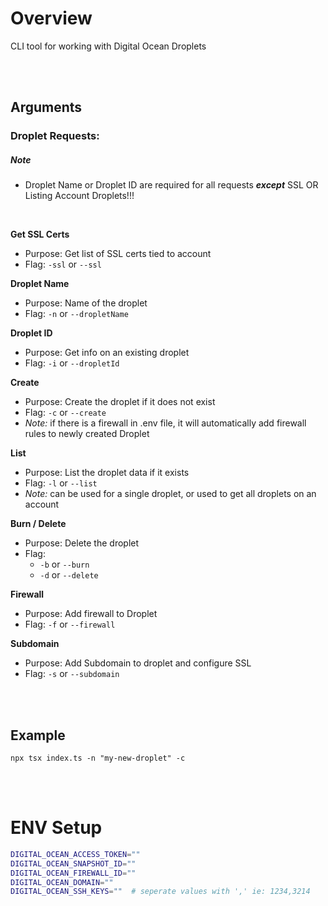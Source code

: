 # Overview

CLI tool for working with Digital Ocean Droplets

<br>
<br>

## Arguments

### Droplet Requests:

##### _Note_

- Droplet Name or Droplet ID are required for all requests **_except_** SSL OR Listing Account Droplets!!!

<br>

**Get SSL Certs**

- Purpose: Get list of SSL certs tied to account
- Flag: `-ssl` or `--ssl`

**Droplet Name**

- Purpose: Name of the droplet
- Flag: `-n` or `--dropletName`

**Droplet ID**

- Purpose: Get info on an existing droplet
- Flag: `-i` or `--dropletId`

**Create**

- Purpose: Create the droplet if it does not exist
- Flag: `-c` or `--create`
- _Note:_ if there is a firewall in .env file, it will automatically add firewall rules to newly created Droplet

**List**

- Purpose: List the droplet data if it exists
- Flag: `-l` or `--list`
- _Note:_ can be used for a single droplet, or used to get all droplets on an account

**Burn / Delete**

- Purpose: Delete the droplet
- Flag:
  - `-b` or `--burn`
  - `-d` or `--delete`

**Firewall**

- Purpose: Add firewall to Droplet
- Flag: `-f` or `--firewall`

**Subdomain**

- Purpose: Add Subdomain to droplet and configure SSL
- Flag: `-s` or `--subdomain`

<br>
<br>

## Example

`npx tsx index.ts -n "my-new-droplet" -c`

<br>
<br>

# ENV Setup

```bash
DIGITAL_OCEAN_ACCESS_TOKEN=""
DIGITAL_OCEAN_SNAPSHOT_ID=""
DIGITAL_OCEAN_FIREWALL_ID=""
DIGITAL_OCEAN_DOMAIN=""
DIGITAL_OCEAN_SSH_KEYS=""  # seperate values with ',' ie: 1234,3214
```
